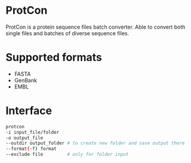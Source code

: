 # ProtCon
ProtCon is a protein sequence files batch converter. Able to convert both single files and batches of diverse sequence files.

# Supported formats
- FASTA
- GenBank
- EMBL

# Interface
```bash
protcon
-i input_file/folder
-o output_file
--outdir output_folder # to create new folder and save output there
--format(-f) format
--exclude file         # only for folder input
```

